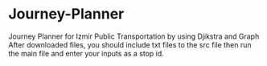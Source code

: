 # Journey-Planner
Journey Planner for Izmir Public Transportation by using Djikstra and Graph
After downloaded files, you should include txt files to the src file then run the main file and enter your inputs as a stop id.
